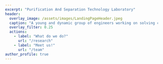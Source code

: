 ```yaml
---
excerpt: "Purification And Separation Technology Laboratory"
header:
  overlay_image: /assets/images/LandingPageHeader.jpeg
  caption: "A young and dynamic group of engineers working on solving challenging purification and separation problems of the 21st century."
  overlay_filter: 0.25
  actions:
    - label: "What do we do?"
      url: "/research"
    - label: "Meet us!"
      url: "/team"
author_profile: true
---
```

